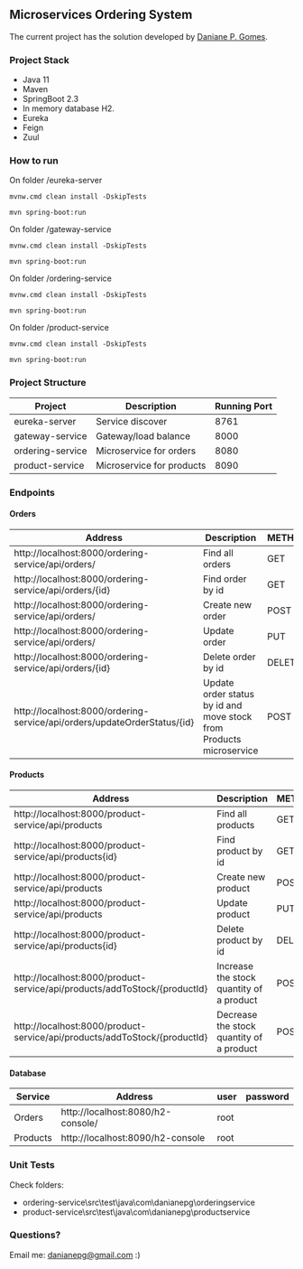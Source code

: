 
## Microservices Ordering System

The current project has the solution developed by [Daniane P. Gomes](https://www.linkedin.com/in/danianepg/).

### Project Stack
 - Java 11
 - Maven 
 - SpringBoot 2.3
 - In memory database H2.
 - Eureka
 - Feign
 - Zuul
 
### How to run
On folder /eureka-server

```mvnw.cmd clean install -DskipTests```

```mvn spring-boot:run```

On folder /gateway-service

```mvnw.cmd clean install -DskipTests```

```mvn spring-boot:run```

On folder /ordering-service

```mvnw.cmd clean install -DskipTests```

```mvn spring-boot:run```

On folder /product-service

```mvnw.cmd clean install -DskipTests```

```mvn spring-boot:run```



### Project Structure
|Project  | Description | Running Port |
|--|--|--|
|eureka-server |Service discover  | 8761 |
|gateway-service |Gateway/load balance | 8000|
|ordering-service |Microservice for orders | 8080|
|product-service |Microservice for products | 8090|

### Endpoints
#### Orders
|Address| Description | METHOD |
|--|--|--|
|http://localhost:8000/ordering-service/api/orders/ |Find all orders  | GET |
|http://localhost:8000/ordering-service/api/orders/{id} |Find order by id  | GET |
|http://localhost:8000/ordering-service/api/orders/ |Create new order  | POST |
|http://localhost:8000/ordering-service/api/orders/ |Update order  | PUT|
|http://localhost:8000/ordering-service/api/orders/{id} | Delete order by id  | DELETE|
|http://localhost:8000/ordering-service/api/orders/updateOrderStatus/{id} | Update order status by id and move stock from Products microservice  | POST | 

#### Products
|Address| Description | METHOD |
|--|--|--|
|http://localhost:8000/product-service/api/products |Find all products | GET |
|http://localhost:8000/product-service/api/products{id} |Find product by id  | GET |
|http://localhost:8000/product-service/api/products |Create new product| POST |
|http://localhost:8000/product-service/api/products|Update product| PUT|
|http://localhost:8000/product-service/api/products{id} | Delete product by id  | DELETE|
|http://localhost:8000/product-service/api/products/addToStock/{productId} | Increase the stock quantity of a product  | POST | 
|http://localhost:8000/product-service/api/products/addToStock/{productId} | Decrease the stock quantity of a product  | POST | 

#### Database
|Service| Address| user | password |
|--|--|--|--|
|Orders |http://localhost:8080/h2-console/ | root | |
|Products|http://localhost:8090/h2-console | root | |

### Unit Tests
Check folders:
* ordering-service\src\test\java\com\danianepg\orderingservice
* product-service\src\test\java\com\danianepg\productservice


### Questions?
Email me: danianepg@gmail.com :)
